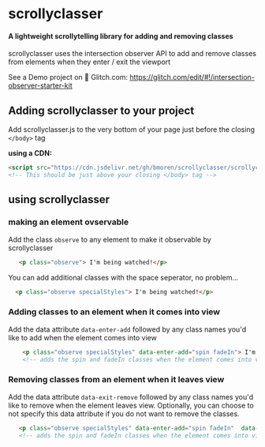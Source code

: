 # scrollyclasser

#### A lightweight scrollytelling library for adding and removing classes
scrollyclasser uses the intersection observer API to add and remove classes from elements when they enter / exit the viewport

See a Demo project on 🎏 Glitch.com: 
https://glitch.com/edit/#!/intersection-observer-starter-kit

## Adding scrollyclasser to your project
Add scrollyclasser.js to the very bottom of your page just before the closing `</body>` tag

__using a CDN:__

```html 
<script src="https://cdn.jsdelivr.net/gh/bmoren/scrollyclasser/scrollyclasser.js"></script>
<!-- This should be just above your closing </body> tag -->
 ```

 ## using scrollyclasser

 ### making an element ovservable
 Add the class `observe` to any element to make it observable by scrollyclasser

 ```html
    <p class="observe"> I'm being watched!</p>
 ```

 You can add additional classes with the space seperator,  no problem...

  ```html
    <p class="observe specialStyles"> I'm being watched!</p>
 ```

 ### Adding classes to an element when it comes into view
Add the data attribute `data-enter-add` followed by any class names you'd like to add when the element comes into view

```html
    <p class="observe specialStyles" data-enter-add="spin fadeIn"> I'm being watched!</p>
    <!-- adds the spin and fadeIn classes when the element comes into view -->
```


 ### Removing classes from an element when it leaves view
Add the data attribute `data-exit-remove` followed by any class names you'd like to remove when the element leaves view. Optionally, you can choose to not specify this data attribute if you do not want to remove the classes.

 ```html
    <p class="observe specialStyles" data-enter-add="spin fadeIn"  data-exit-remove="spin fadeIn"> I'm being watched!</p>
    <!-- adds the spin and fadeIn classes when the element comes into view & removes them when it leaves view -->
```
